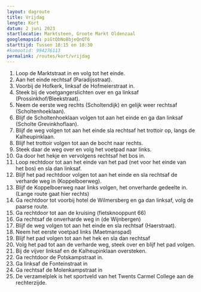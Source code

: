 ```yaml
---
layout: dagroute
title: Vrijdag
lengte: Kort
datum: 2 juni 2023
startlocatie: Marktsteen, Groote Markt Oldenzaal
googlemapsid: piGtQbNoBbjeQnQT6
starttijd: Tussen 18:15 en 18:30
#komootid: 994276113
permalink: /routes/kort/vrijdag
---
```


1.	Loop de Marktstraat in en volg tot het einde.
2.	Aan het einde rechtsaf (Paradijsstraat).
3.	Voorbij de Hofkerk, linksaf de Hofmeierstraat in.
4.	Steek bij de voetgangerslichten over en ga linksaf (Prossinkhof/Bleekstraat).
5.	Neem de eerste weg rechts (Scholtendijk) en gelijk weer rechtsaf (Scholtenhoeklaan).
6.	Blijf de Scholtenhoeklaan volgen tot aan het einde en ga dan linksaf (Scholte Grevinkhoflaan).
7.	Blijf de weg volgen tot aan het einde sla rechtsaf het trottoir op, langs de Kalheupinklaan.
8.	Blijf het trottoir volgen tot aan de bocht naar rechts.
9.	Steek daar de weg over en volg het voetpad naar links.
10.	Ga door het hekje en vervolgens rechtsaf het bos in.
11.	Loop rechtdoor tot aan het einde van het pad (net voor het einde van het bos) en sla dan linksaf.
12.	Blijf het pad rechtdoor volgen tot aan het einde en sla rechtsaf de verharde weg in (Koppelboerweg).
13.	Blijf de Koppelboerweg naar links volgen, het onverharde gedeelte in. (Lange route gaat hier rechts)
14.	Ga rechtdoor tot voorbij hotel de Wilmersberg en ga dan linksaf, volg de paarse route.
15.	Ga rechtdoor tot aan de kruising (fietsknooppunt 66) 
16.	Ga rechtsaf de onverharde weg in (de Wijnbergen)
17.	Blijf de weg volgen tot aan het einde en sla rechtsaf (Haerstraat). 
18.	Neem het eerste voetpad links (Maetmanspad)
19.	Blijf het pad volgen tot aan het hek en sla dan rechtsaf
20.	Volg het pad tot aan de verharde weg, steek over en blijf het pad volgen.
21.	Bij de vijver linksaf en de Kalheupinklaan oversteken.
22.	Ga rechtdoor de Potskampstraat in.
23.	Ga linksaf de Fonteinstraat in
24.	Ga rechtsaf de Molenkampstraat in
25.	De verzamelplek is het sportveld van het Twents Carmel College aan de rechterzijde.